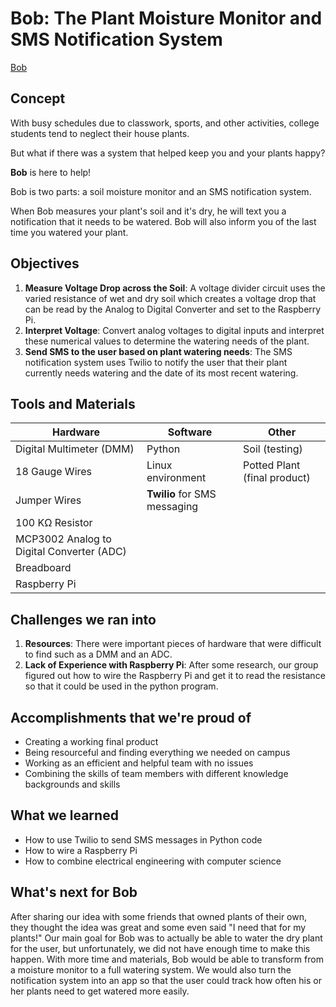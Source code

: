 # Bob: The Plant Moisture Monitor and SMS Notification System

[Bob](https://github.com/sprice134/hackathon2022/blob/main/Images/hackathon_logo.png?raw=true)

## Concept
With busy schedules due to classwork, sports, and other activities, college students tend to neglect their house plants. 

But what if there was a system that helped keep you and your plants happy?

**Bob** is here to help!

Bob is two parts: a soil moisture monitor and an SMS notification system.

When Bob measures your plant's soil and it's dry, he will text you a notification that it needs to be watered. Bob will also inform you of the last time you watered your plant.

## Objectives
1. **Measure Voltage Drop across the Soil**: A voltage divider circuit uses the varied resistance of wet and dry soil which creates a voltage drop that can be read by the Analog to Digital Converter and set to the Raspberry Pi.
2. **Interpret Voltage**: Convert analog voltages to digital inputs and interpret these numerical values to determine the watering needs of the plant.
3. **Send SMS to the user based on plant watering needs**: The SMS notification system uses Twilio to notify the user that their plant currently needs watering and the date of its most recent watering.

## Tools and Materials
| Hardware | Software | Other |
| ----------- | ----------- | ----------- |
| Digital Multimeter (DMM) | Python | Soil (testing) |
| 18 Gauge Wires | Linux environment | Potted Plant (final product) |
| Jumper Wires | **Twilio** for SMS messaging |   |
| 100 KΩ Resistor |   |   |
| MCP3002 Analog to Digital Converter (ADC) |   |   |
| Breadboard |   |   |
| Raspberry Pi |   |   |

## Challenges we ran into
1. **Resources**: There were important pieces of hardware that were difficult to find such as a DMM and an ADC.
2. **Lack of Experience with Raspberry Pi**: After some research, our group figured out how to wire the Raspberry Pi and get it to read the resistance so that it could be used in the python program.

## Accomplishments that we're proud of
- Creating a working final product
- Being resourceful and finding everything we needed on campus
- Working as an efficient and helpful team with no issues
- Combining the skills of team members with different knowledge backgrounds and skills

## What we learned
- How to use Twilio to send SMS messages in Python code
- How to wire a Raspberry Pi
- How to combine electrical engineering with computer science

## What's next for Bob
After sharing our idea with some friends that owned plants of their own, they thought the idea was great and some even said "I need that for my plants!"
Our main goal for Bob was to actually be able to water the dry plant for the user, but unfortunately, we did not have enough time to make this happen. With more time and materials, Bob would be able to transform from a moisture monitor to a full watering system. We would also turn the notification system into an app so that the user could track how often his or her plants need to get watered more easily.